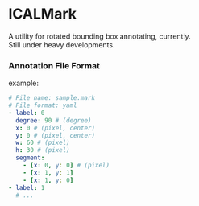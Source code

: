 # ICALMark

A utility for rotated bounding box annotating, currently.  
Still under heavy developments.

### Annotation File Format

example:

``` yaml
# File name: sample.mark
# File format: yaml
- label: 0
  degree: 90 # (degree)
  x: 0 # (pixel, center)
  y: 0 # (pixel, center)
  w: 60 # (pixel)
  h: 30 # (pixel)
  segment:
    - [x: 0, y: 0] # (pixel)
    - [x: 1, y: 1]
    - [x: 1, y: 0]
- label: 1
  # ...
```

